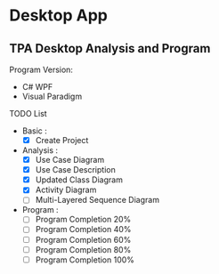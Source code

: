 # Desktop App
## TPA Desktop Analysis and Program
Program Version:
- C# WPF
- Visual Paradigm

TODO List
- Basic :
  - [x] Create Project
- Analysis :
  - [x] Use Case Diagram
  - [x] Use Case Description
  - [x] Updated Class Diagram
  - [x] Activity Diagram
  - [ ] Multi-Layered Sequence Diagram
- Program :
  - [ ] Program Completion 20%
  - [ ] Program Completion 40%
  - [ ] Program Completion 60%
  - [ ] Program Completion 80%
  - [ ] Program Completion 100%
